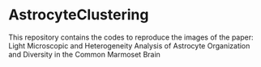 # AstrocyteClustering
This repository contains the codes to reproduce the images of the paper: Light Microscopic and Heterogeneity Analysis of Astrocyte Organization and Diversity in the Common Marmoset Brain
